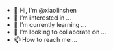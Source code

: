 - 👋 Hi, I’m @xiaolinshen
- 👀 I’m interested in ...
- 🌱 I’m currently learning ...
- 💞️ I’m looking to collaborate on ...
- 📫 How to reach me ...

<!---
xiaolinshen/xiaolinshen is a ✨ special ✨ repository because its `README.md` (this file) appears on your GitHub profile.
You can click the Preview link to take a look at your changes.



